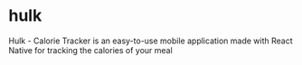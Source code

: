 # hulk
Hulk - Calorie Tracker is an easy-to-use mobile application made with React Native for tracking the calories of your meal
